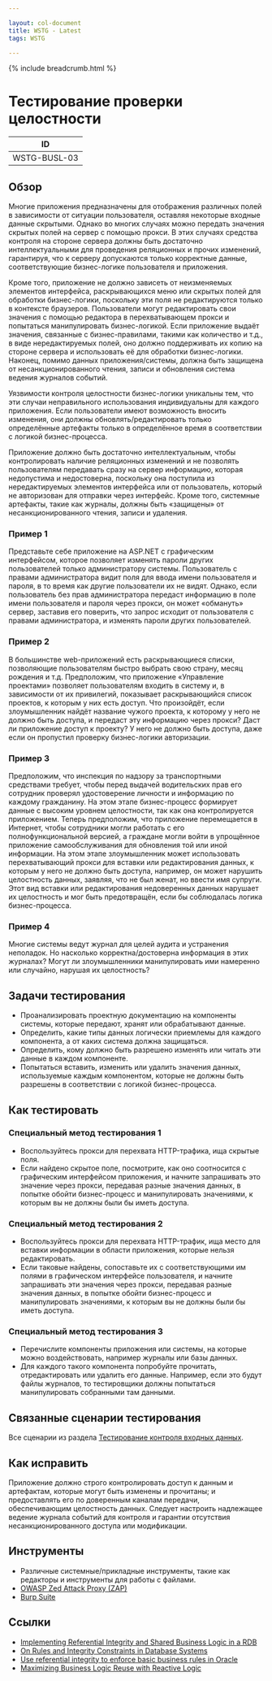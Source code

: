 ```yaml
---

layout: col-document
title: WSTG - Latest
tags: WSTG

---
```


{% include breadcrumb.html %}
# Тестирование проверки целостности

|ID          |
|------------|
|WSTG-BUSL-03|

## Обзор

Многие приложения предназначены для отображения различных полей в зависимости от ситуации пользователя, оставляя некоторые входные данные скрытыми. Однако во многих случаях можно передать значения скрытых полей на сервер с помощью прокси. В этих случаях средства контроля на стороне сервера должны быть достаточно интеллектуальными для проведения реляционных и прочих изменений, гарантируя, что к серверу допускаются только корректные данные, соответствующие бизнес-логике пользователя и приложения.

Кроме того, приложение не должно зависеть от неизменяемых элементов интерфейса, раскрывающихся меню или скрытых полей для обработки бизнес-логики, поскольку эти поля не редактируются только в контексте браузеров. Пользователи могут редактировать свои значения с помощью редактора в перехватывающем прокси и попытаться манипулировать бизнес-логикой. Если приложение выдаёт значения, связанные с бизнес-правилами, такими как количество и т.д., в виде нередактируемых полей, оно должно поддерживать их копию на стороне сервера и использовать её для обработки бизнес-логики. Наконец, помимо данных приложения/системы, должна быть защищена от несанкционированного чтения, записи и обновления система ведения журналов событий.

Уязвимости контроля целостности бизнес-логики уникальны тем, что эти случаи неправильного использования индивидуальны для каждого приложения. Если пользователи имеют возможность вносить изменения, они должны обновлять/редактировать только определённые артефакты только в определённое время в соответствии с логикой бизнес-процесса.

Приложение должно быть достаточно интеллектуальным, чтобы контролировать наличие реляционных изменений и не позволять пользователям передавать сразу на сервер информацию, которая недопустима и недостоверна, поскольку она поступила из нередактируемых элементов интерфейса или от пользователь, который не авторизован для отправки через интерфейс. Кроме того, системные артефакты, такие как журналы, должны быть «защищены» от несанкционированного чтения, записи и удаления.

### Пример 1

Представьте себе приложение на ASP.NET с графическим интерфейсом, которое позволяет изменять пароли других пользователей только администратору системы. Пользователь с правами администратора видит поля для ввода имени пользователя и пароля, в то время как другие пользователи их не видят. Однако, если пользователь без прав администратора передаст информацию в поле имени пользователя и пароля через прокси, он может «обмануть» сервер, заставив его поверить, что запрос исходит от пользователя с правами администратора, и изменять пароли других пользователей.

### Пример 2

В большинстве web-приложений есть раскрывающиеся списки, позволяющие пользователям быстро выбрать свою страну, месяц рождения и т.д. Предположим, что приложение «Управление проектами» позволяет пользователям входить в систему и, в зависимости от их привилегий, показывает раскрывающийся список проектов, к которым у них есть доступ. Что произойдёт, если злоумышленник найдёт название чужого проекта, к которому у него не должно быть доступа, и передаст эту информацию через прокси? Даст ли приложение доступ к проекту? У него не должно быть доступа, даже если он пропустил проверку бизнес-логики авторизации.

### Пример 3

Предположим, что инспекция по надзору за транспортными средствами требует, чтобы перед выдачей водительских прав его сотрудник проверял удостоверение личности и информацию по каждому гражданину. На этом этапе бизнес-процесс формирует данные с высоким уровнем целостности, так как она контролируется приложением. Теперь предположим, что приложение перемещается в Интернет, чтобы сотрудники могли работать с его полнофункциональной версией, а граждане могли войти в упрощённое приложение самообслуживания для обновления той или иной информации. На этом этапе злоумышленник может использовать перехватывающий прокси для вставки или редактирования данных, к которым у него не должно быть доступа, например, он может нарушить целостность данных, заявляя, что не был женат, но ввести имя супруги. Этот вид вставки или редактирования недоверенных данных нарушает их целостность и мог быть предотвращён, если бы соблюдалась логика бизнес-процесса.

### Пример 4

Многие системы ведут журнал для целей аудита и устранения неполадок. Но насколько корректна/достоверна информация в этих журналах? Могут ли злоумышленники манипулировать ими намеренно или случайно, нарушая их целостность?

## Задачи тестирования

- Проанализировать проектную документацию на компоненты системы, которые передают, хранят или обрабатывают данные.
- Определить, какие типы данных логически приемлемы для каждого компонента, а от каких система должна защищаться.
- Определить, кому должно быть разрешено изменять или читать эти данные в каждом компоненте.
- Попытаться вставить, изменить или удалить значения данных, используемые каждым компонентом, которые не должны быть разрешены в соответствии с логикой бизнес-процесса.

## Как тестировать

### Специальный метод тестирования 1

- Воспользуйтесь прокси для перехвата HTTP-трафика, ища скрытые поля.
- Если найдено скрытое поле, посмотрите, как оно соотносится с графическим интерфейсом приложения, и начните запрашивать это значение через прокси, передавая разные значения данных, в попытке обойти бизнес-процесс и манипулировать значениями, к которым вы не должны были бы иметь доступа.

### Специальный метод тестирования 2

- Воспользуйтесь прокси для перехвата HTTP-трафик, ища место для вставки информации в области приложения, которые нельзя редактировать.
- Если таковые найдены, сопоставьте их с соответствующими им полями в графическом интерфейсе пользователя, и начните запрашивать эти значения через прокси, передавая разные значения данных, в попытке обойти бизнес-процесс и манипулировать значениями, к которым вы не должны были бы иметь доступа.

### Специальный метод тестирования 3

- Перечислите компоненты приложения или системы, на которые можно воздействовать, например журналы или базы данных.
- Для каждого такого компонента попробуйте прочитать, отредактировать или удалить его данные. Например, если это будут файлы журналов, то тестировщики должны попытаться манипулировать собранными там данными.

## Связанные сценарии тестирования

Все сценарии из раздела [Тестирование контроля входных данных](../07-Input_Validation_Testing/README.md).

## Как исправить

Приложение должно строго контролировать доступ к данным и артефактам, которые могут быть изменены и прочитаны; и предоставлять его по доверенным каналам передачи, обеспечивающим целостность данных. Следует настроить надлежащее ведение журнала событий для контроля и гарантии отсутствия несанкционированного доступа или модификации.

## Инструменты

- Различные системные/прикладные инструменты, такие как редакторы и инструменты для работы с файлами.
- [OWASP Zed Attack Proxy (ZAP)](https://www.zaproxy.org)
- [Burp Suite](https://portswigger.net/burp)

## Ссылки

- [Implementing Referential Integrity and Shared Business Logic in a RDB](http://www.agiledata.org/essays/referentialIntegrity.html)
- [On Rules and Integrity Constraints in Database Systems](https://www.comp.nus.edu.sg/~lingtw/papers/IST92.teopk.pdf)
- [Use referential integrity to enforce basic business rules in Oracle](https://www.techrepublic.com/article/use-referential-integrity-to-enforce-basic-business-rules-in-oracle/)
- [Maximizing Business Logic Reuse with Reactive Logic](https://dzone.com/articles/maximizing-business-logic)
